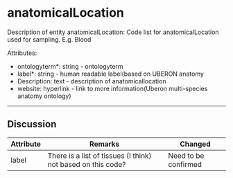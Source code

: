 # anatomicalLocation #

Description of entity anatomicalLocation: Code list for anatomicalLocation used for sampling. E.g. Blood

Attributes:
*	ontologyterm*: string - ontologyterm
*	label*: string - human readable label(based on UBERON anatomy
*	Description: text - description of anatomicallocation
*	website: hyperlink - link to more information(Uberon multi-species anatomy ontology)
---

## Discussion ##


| Attribute | Remarks    | Changed  |
| ---------- | ------------ | ---------- |
| label | There is a list of tissues (I think) not based on this code? | Need to be confirmed |
